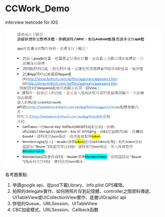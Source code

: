 # CCWork_Demo
interview leetcode for iOS

![image](https://github.com/JustinZelus/CCWork_Demo/blob/main/ccwork.PNG)

各考題重點:
1. 申請google api、從pod下載Library、info.plist GPS權限。
1. 拍照的delegate實作、如何將照片存到記憶體、controller之間資料傳遞、UITableView或UICollectionView實作、底層UIGraphic api
3. 併發的Queue、URLSession、UITableView
4. CBC加密模式、URLSession、Callback函數


